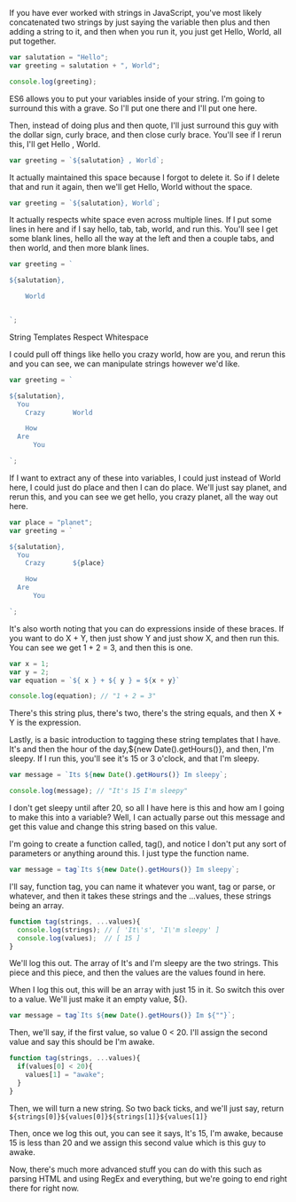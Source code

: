 If you have ever worked with strings in JavaScript, you've most likely concatenated two strings by just saying the variable then plus and then adding a string to it, and then when you run it, you just get Hello, World, all put together.
```javascript
var salutation = "Hello";
var greeting = salutation + ", World";

console.log(greeting);
```
ES6 allows you to put your variables inside of your string. I'm going to surround this with a grave. So I'll put one there and I'll put one here.

Then, instead of doing plus and then quote, I'll just surround this guy with the dollar sign, curly brace, and then close curly brace. You'll see if I rerun this, I'll get Hello , World.

```javascript
var greeting = `${salutation} , World`;
```
It actually maintained this space because I forgot to delete it. So if I delete that and run it again, then we'll get Hello, World without the space.
```javascript
var greeting = `${salutation}, World`;
```
It actually respects white space even across multiple lines. If I put some lines in here and if I say hello, tab, tab, world, and run this. You'll see I get some blank lines, hello all the way at the left and then a couple tabs, and then world, and then more blank lines.
```javascript
var greeting = `

${salutation}, 

    World


`;
```
String Templates Respect Whitespace

I could pull off things like hello you crazy world, how are you, and rerun this and you can see, we can manipulate strings however we'd like.
```javascript
var greeting = `

${salutation}, 
  You
    Crazy       World

    How
  Are
      You  

`;
```
If I want to extract any of these into variables, I could just instead of World here, I could just do place and then I can do place. We'll just say planet, and rerun this, and you can see we get hello, you crazy planet, all the way out here.
```javascript
var place = "planet";
var greeting = `

${salutation}, 
  You
    Crazy       ${place}

    How
  Are
      You  

`;
```
It's also worth noting that you can do expressions inside of these braces. If you want to do X + Y, then just show Y and just show X, and then run this. You can see we get 1 + 2 = 3, and then this is one.
```javascript
var x = 1;
var y = 2;
var equation = `${ x } + ${ y } = ${x + y}`

console.log(equation); // "1 + 2 = 3"
```
There's this string plus, there's two, there's the string equals, and then X + Y is the expression.

Lastly, is a basic introduction to tagging these string templates that I have. It's and then the hour of the day,${new Date().getHours()}, and then, I'm sleepy. If I run this, you'll see it's 15 or 3 o'clock, and that I'm sleepy.
```javascript
var message = `Its ${new Date().getHours()} Im sleepy`;

console.log(message); // "It's 15 I'm sleepy"
```
I don't get sleepy until after 20, so all I have here is this and how am I going to make this into a variable? Well, I can actually parse out this message and get this value and change this string based on this value.

I'm going to create a function called, tag(), and notice I don't put any sort of parameters or anything around this. I just type the function name.
```javascript
var message = tag`Its ${new Date().getHours()} Im sleepy`;
```
I'll say, function tag, you can name it whatever you want, tag or parse, or whatever, and then it takes these strings and the ...values, these strings being an array.
```javascript
function tag(strings, ...values){
  console.log(strings); // [ 'It\'s', 'I\'m sleepy' ]
  console.log(values);  // [ 15 ]
}
```
We'll log this out. The array of It's and I'm sleepy are the two strings. This piece and this piece, and then the values are the values found in here.

When I log this out, this will be an array with just 15 in it. So switch this over to a value. We'll just make it an empty value, ${}.
```javascript
var message = tag`Its ${new Date().getHours()} Im ${""}`;
```
Then, we'll say, if the first value, so value 0 < 20. I'll assign the second value and say this should be I'm awake.
```javascript
function tag(strings, ...values){
  if(values[0] < 20){
    values[1] = "awake";
  }
}
```
Then, we will turn a new string. So two back ticks, and we'll just say, return `${strings[0]}${values[0]}${strings[1]}${values[1]}`

Then, once we log this out, you can see it says, It's 15, I'm awake, because 15 is less than 20 and we assign this second value which is this guy to awake.

Now, there's much more advanced stuff you can do with this such as parsing HTML and using RegEx and everything, but we're going to end right there for right now.